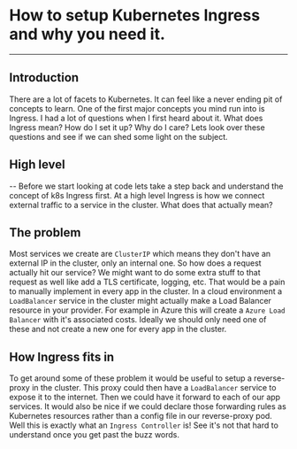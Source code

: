 # How to setup Kubernetes Ingress and why you need it.
---

## Introduction
There are a lot of facets to Kubernetes. It can feel like a never ending pit of concepts to learn. One of the first major concepts you mind run into is Ingress. I had a lot of questions when I first heard about it. What does Ingress mean? How do I set it up? Why do I care? Lets look over these questions and see if we can shed some light on the subject.

## High level
--
Before we start looking at code lets take a step back and understand the concept of k8s Ingress first. At a high level Ingress is how we connect external traffic to a service in the cluster. What does that actually mean?

## The problem
Most services we create are `ClusterIP` which means they don't have an external IP in the cluster, only an internal one. So how does a request actually hit our service? We might want to do some extra stuff to that request as well like add a TLS certificate, logging, etc. That would be a pain to manually implement in every app in the cluster. In a cloud environment a `LoadBalancer` service in the cluster might actually make a Load Balancer resource in your provider. For example in Azure this will create a `Azure Load Balancer` with it's associated costs. Ideally we should only need one of these and not create a new one for every app in the cluster.

## How Ingress fits in
To get around some of these problem it would be useful to setup a reverse-proxy in the cluster. This proxy could then have a `LoadBalancer` service to expose it to the internet. Then we could have it forward to each of our app services. It would also be nice if we could declare those forwarding rules as Kubernetes resources rather than a config file in our reverse-proxy pod. Well this is exactly what an `Ingress Controller` is! See it's not that hard to understand once you get past the buzz words.